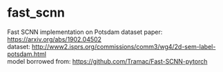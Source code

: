# fast_scnn


Fast SCNN implementation on Potsdam dataset
paper: https://arxiv.org/abs/1902.04502  
dataset: http://www2.isprs.org/commissions/comm3/wg4/2d-sem-label-potsdam.html  
model borrowed from: https://github.com/Tramac/Fast-SCNN-pytorch  



